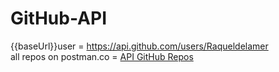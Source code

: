 # GitHub-API

  {{baseUrl}}user = https://api.github.com/users/Raqueldelamer <br>
 all repos on postman.co = <a href="https://api.github.com/users/Raqueldelamer/repos" target="blank">API GitHub Repos</a>
